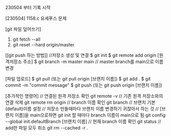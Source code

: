 230504 부터 기록 시작

[230504]
1158.c 요세푸스 문제



[git 파일 덮어쓰기]
1. git fetch --all
2. git reset --hard origin/master


[[git push 하는 방법]]
//저장소 생성 및 연결
$ git init
$ git remote add origin [원격저장소 주소]
$ git branch -m master main // master branch를 main으로 이름 변경


[파일 업로드]
$ git pull (또는 git pull origin [브랜치 이름])
$ git add .
$ git commit -m "commit message"
$ git push (또는 git push origin [브랜치 이름])

[추가적인 명령어]
// 연결된 원격 저장소 확인
git remote -v
// 기존 원격 저장소와의 연결 삭제
git remote rm origin
// branch 이름 확인
git branch
// 브랜치 기본(default)이름 설정
// 저장소 만들때마다 브랜치 이름 변경하기 귀찮아서 하는 것
// [브랜치 이름]을 main으로하면 git init 할 때마다 branch 이름이 main으로 됨
git config --global init.defaultBranch [브랜치 이름]
// 현재 branch 이름 확인
git status
// add한 파일 모두 취소
git rm --cached -r .


